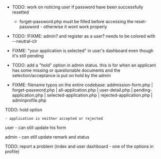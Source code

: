 - TODO: work on noticing user if password have been successfully resetted

  - forget-password.php must be filled before accessing the reset-password - otherwise it wont work properly

- TODO: !FIXME: admin? and register as a user? needs to be colored with --neutral-clr

- FIXME: "your application is selected" in user's dashboard even though it's still pending

- TODO: add a "hold" option in admin status. this is for when an applicant has some missing or questionable documents and the selection/acceptance is put on hold by the admin

- FIXME: filename typos on the entire codebase: addmission-form.php | forget-password.php | all-application.php | user-detail.php | pending-application.php | selected-application.php | rejected-application.php | adminprofile.php

TODO:
hold option

    - application is neither accepted or rejected

user - can still update his form

admin - can still update remark and status

TODO:
report a problem (index and user dashboard - one of the options in profile)
